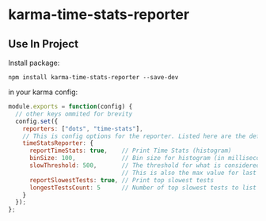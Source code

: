 # karma-time-stats-reporter

## Use In Project

Install package:

`npm install karma-time-stats-reporter --save-dev`

in your karma config:

```js
module.exports = function(config) {
  // other keys ommited for brevity
  config.set({
    reporters: ["dots", "time-stats"],
    // This is config options for the reporter. Listed here are the defaults if you don't provide this any options
    timeStatsReporter: {
      reportTimeStats: true,    // Print Time Stats (histogram)
      binSize: 100,             // Bin size for histogram (in milliseconds)
      slowThreshold: 500,       // The threshold for what is considered a slow test (in milliseconds).
                                // This is also the max value for last bin histogram 
      reportSlowestTests: true, // Print top slowest tests
      longestTestsCount: 5      // Number of top slowest tests to list
    }
  });
};
```
